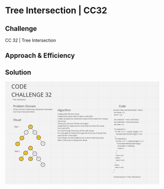 # Tree Intersection | CC32

## Challenge
CC 32 | Tree Intersection

## Approach & Efficiency


## Solution
![WhiteBoard](CC32.PNG)